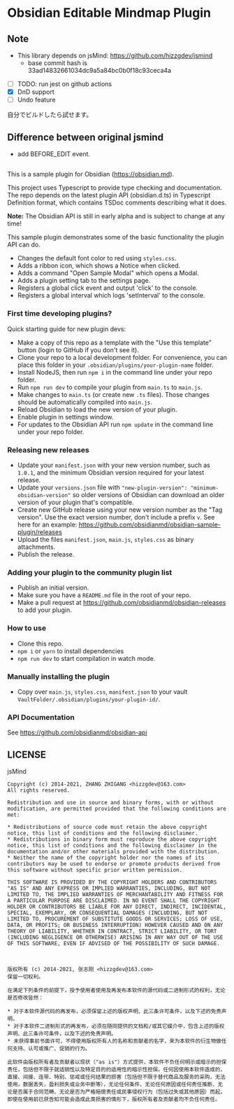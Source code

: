 # Obsidian Editable Mindmap Plugin

## **Note**

- This library depends on jsMind: https://github.com/hizzgdev/jsmind
  - base commit hash is 33ad14832661034dc9a5a84bc0b0f18c93ceca4a
- [ ] TODO: run jest on github actions
- [x] DnD support
- [ ] Undo feature

自分でビルドしたら試せます。

## Difference between original jsmind

- add BEFORE_EDIT event.

##

This is a sample plugin for Obsidian (https://obsidian.md).

This project uses Typescript to provide type checking and documentation.
The repo depends on the latest plugin API (obsidian.d.ts) in Typescript Definition format, which contains TSDoc comments describing what it does.

**Note:** The Obsidian API is still in early alpha and is subject to change at any time!

This sample plugin demonstrates some of the basic functionality the plugin API can do.

- Changes the default font color to red using `styles.css`.
- Adds a ribbon icon, which shows a Notice when clicked.
- Adds a command "Open Sample Modal" which opens a Modal.
- Adds a plugin setting tab to the settings page.
- Registers a global click event and output 'click' to the console.
- Registers a global interval which logs 'setInterval' to the console.

### First time developing plugins?

Quick starting guide for new plugin devs:

- Make a copy of this repo as a template with the "Use this template" button (login to GitHub if you don't see it).
- Clone your repo to a local development folder. For convenience, you can place this folder in your `.obsidian/plugins/your-plugin-name` folder.
- Install NodeJS, then run `npm i` in the command line under your repo folder.
- Run `npm run dev` to compile your plugin from `main.ts` to `main.js`.
- Make changes to `main.ts` (or create new `.ts` files). Those changes should be automatically compiled into `main.js`.
- Reload Obsidian to load the new version of your plugin.
- Enable plugin in settings window.
- For updates to the Obsidian API run `npm update` in the command line under your repo folder.

### Releasing new releases

- Update your `manifest.json` with your new version number, such as `1.0.1`, and the minimum Obsidian version required for your latest release.
- Update your `versions.json` file with `"new-plugin-version": "minimum-obsidian-version"` so older versions of Obsidian can download an older version of your plugin that's compatible.
- Create new GitHub release using your new version number as the "Tag version". Use the exact version number, don't include a prefix `v`. See here for an example: https://github.com/obsidianmd/obsidian-sample-plugin/releases
- Upload the files `manifest.json`, `main.js`, `styles.css` as binary attachments.
- Publish the release.

### Adding your plugin to the community plugin list

- Publish an initial version.
- Make sure you have a `README.md` file in the root of your repo.
- Make a pull request at https://github.com/obsidianmd/obsidian-releases to add your plugin.

### How to use

- Clone this repo.
- `npm i` or `yarn` to install dependencies
- `npm run dev` to start compilation in watch mode.

### Manually installing the plugin

- Copy over `main.js`, `styles.css`, `manifest.json` to your vault `VaultFolder/.obsidian/plugins/your-plugin-id/`.

### API Documentation

See https://github.com/obsidianmd/obsidian-api

## LICENSE

jsMind

    Copyright (c) 2014-2021, ZHANG ZHIGANG <hizzgdev@163.com>
    All rights reserved.

    Redistribution and use in source and binary forms, with or without modification, are permitted provided that the following conditions are met:

    * Redistributions of source code must retain the above copyright notice, this list of conditions and the following disclaimer.
    * Redistributions in binary form must reproduce the above copyright notice, this list of conditions and the following disclaimer in the documentation and/or other materials provided with the distribution.
    * Neither the name of the copyright holder nor the names of its contributors may be used to endorse or promote products derived from this software without specific prior written permission.

    THIS SOFTWARE IS PROVIDED BY THE COPYRIGHT HOLDERS AND CONTRIBUTORS "AS IS" AND ANY EXPRESS OR IMPLIED WARRANTIES, INCLUDING, BUT NOT LIMITED TO, THE IMPLIED WARRANTIES OF MERCHANTABILITY AND FITNESS FOR A PARTICULAR PURPOSE ARE DISCLAIMED. IN NO EVENT SHALL THE COPYRIGHT HOLDER OR CONTRIBUTORS BE LIABLE FOR ANY DIRECT, INDIRECT, INCIDENTAL, SPECIAL, EXEMPLARY, OR CONSEQUENTIAL DAMAGES (INCLUDING, BUT NOT LIMITED TO, PROCUREMENT OF SUBSTITUTE GOODS OR SERVICES; LOSS OF USE, DATA, OR PROFITS; OR BUSINESS INTERRUPTION) HOWEVER CAUSED AND ON ANY THEORY OF LIABILITY, WHETHER IN CONTRACT, STRICT LIABILITY, OR TORT (INCLUDING NEGLIGENCE OR OTHERWISE) ARISING IN ANY WAY OUT OF THE USE OF THIS SOFTWARE, EVEN IF ADVISED OF THE POSSIBILITY OF SUCH DAMAGE.



    版权所有 (c) 2014-2021, 张志刚 <hizzgdev@163.com>
    保留一切权利。

    在满足下列条件的前提下，授予使用者使用及再发布本软件的源代码或二进制形式的权利，无论是否修改皆然：

    * 对于本软件源代码的再发布，必须保留上述的版权声明、此三条许可条件，以及下述的免责声明。
    * 对于本软件二进制形式的再发布，必须在随同提供的文档和/或其它媒介中，包含上述的版权声明、此三条许可条件，以及下述的免责声明。
    * 未获得事前书面许可，不得使用版权所有人的名称和贡献者的名字，来为本软件的衍生物做任何支持、认可或推广、促销的行为。

    此软件由版权所有者及贡献者以现状（"as is"）方式提供，本软件不负任何明示或暗示的担保责任，包括但不限于就适销性以及特定目的的适用性的暗示性担保。任何因使用本软件造成的，直接、间接、连带、特别、惩戒或任何结果的损害（包括但不限于替代商品及服务的采购，无法使用，数据丢失，盈利损失或业务中断等），无论任何条件、无论任何原因或任何责任推断、无论是否属于合同范畴、无论是否为严格赔偿责任或民事侵权行为（包括过失或其他原因）而起，即使在使用前已获告知可能会造成此类损害的情形下，版权所有者及贡献者均不负任何责任。
